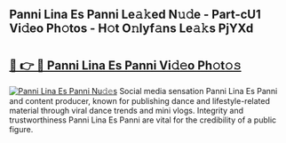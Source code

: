 ## Panni Lina Es Panni Le𝚊𝚔ed N𝚞𝚍e - Part-cU1 Vi𝚍eo Ph𝚘tos - H𝚘t O𝚗lyf𝚊ns Le𝚊𝚔s PjYXd

# <h2><a href="http://hf43ep.feru.top/?c=Panni+Lina+Es+Panni">🔗 👉 🔴 Panni Lina Es Panni Vi𝚍𝚎o Ph𝚘t𝚘𝚜</a></h2>

[![Panni Lina Es Panni Nu𝚍𝚎s](https://i.imgur.com/0TWrTi3.gif)](http://hf43ep.feru.top/?c=Panni+Lina+Es+Panni)
Social media sensation Panni Lina Es Panni and content producer, known for publishing dance and lifestyle-related material through viral dance trends and mini vlogs. Integrity and trustworthiness Panni Lina Es Panni are vital for the credibility of a public figure. 
